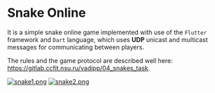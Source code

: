 # Snake Online
It is a simple snake online game implemented with use of the `Flutter` framework and `Dart` language,
which uses **UDP** unicast and multicast messages for communicating between players.

The rules and the game protocol are described well here: https://gitlab.ccfit.nsu.ru/vadipp/04_snakes_task.

[![snake1.png](https://i.postimg.cc/Y97CPWtt/snake1.png)](https://postimg.cc/cKDWg6Kz)
[![snake2.png](https://i.postimg.cc/6Qgm6r8N/snake2.png)](https://postimg.cc/sBPcwZPn)
